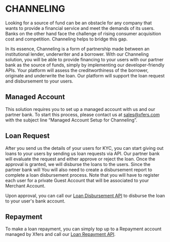 # CHANNELING 
Looking for a source of fund can be an obstacle for any company that wants to provide a financial service and meet the demands of its users. Banks on the other hand face the challenge of rising consumer acquisition cost and competition. Channeling helps to bridge this gap. 

In its essence, Channeling is a form of partnership made between an institutional lender, underwriter and a borrower. With our Channeling solution, you will be able to provide financing to your users with our partner bank as the source of funds, simply by implementing our developer-friendly APIs. Your platform will assess the creditworthiness of the borrower, originate and underwrite the loan. Our platform will support the loan request and disbursement to your users.

##  Managed Account

This solution requires you to set up a managed account with us and our partner bank. To start this process, please contact us at [sales@xfers.com](mailto:sales@xfers.com) with the subject line “Managed Account Setup for Channeling”.

## Loan Request 

After you send us the details of your users for KYC, you can start giving out loans to your users by sending us loan requests via API. Our partner bank will evaluate the request and either approve or reject the loan. Once the approval is granted, we will disburse the loans to the users. Since the partner bank will You will also need to create a disbursement report to complete a loan disbursement process. Note that you will have to register each user for a private Guest Account that will be associated to your Merchant Account.

Upon approval, you can call our [Loan Disbursement API](https://documenter.getpostman.com/view/5775523/RznLFvgh?version=latest#f7bb0976-b94f-4899-88e0-b25ee525038a) to disburse the loan to your user's bank account.

## Repayment

To make a loan repayment, you can simply top up to a Repayment account managed by Xfers and call our [Loan Repayment API](https://documenter.getpostman.com/view/5775523/RznLFvgh?version=latest#91c66809-0805-4933-8dca-4df4089978d1).